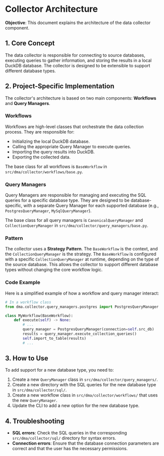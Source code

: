 # Collector Architecture

**Objective**: This document explains the architecture of the data collector component.

## 1. Core Concept

The data collector is responsible for connecting to source databases, executing queries to gather information, and storing the results in a local DuckDB database. The collector is designed to be extensible to support different database types.

## 2. Project-Specific Implementation

The collector's architecture is based on two main components: **Workflows** and **Query Managers**.

### Workflows

Workflows are high-level classes that orchestrate the data collection process. They are responsible for:

-   Initializing the local DuckDB database.
-   Calling the appropriate Query Manager to execute queries.
-   Importing the query results into DuckDB.
-   Exporting the collected data.

The base class for all workflows is `BaseWorkflow` in `src/dma/collector/workflows/base.py`.

### Query Managers

Query Managers are responsible for managing and executing the SQL queries for a specific database type. They are designed to be database-specific, with a separate Query Manager for each supported database (e.g., `PostgresQueryManager`, `MySqlQueryManager`).

The base class for all query managers is `CanonicalQueryManager` and `CollectionQueryManager` in `src/dma/collector/query_managers/base.py`.

### Pattern

The collector uses a **Strategy Pattern**. The `BaseWorkflow` is the context, and the `CollectionQueryManager` is the strategy. The `BaseWorkflow` is configured with a specific `CollectionQueryManager` at runtime, depending on the type of the source database. This allows the collector to support different database types without changing the core workflow logic.

### Code Example

Here is a simplified example of how a workflow and query manager interact:

```Python
# In a workflow class
from dma.collector.query_managers.postgres import PostgresQueryManager

class MyWorkflow(BaseWorkflow):
    def execute(self) -> None:
        # ...
        query_manager = PostgresQueryManager(connection=self.src_db)
        results = query_manager.execute_collection_queries()
        self.import_to_table(results)
        # ...
```

## 3. How to Use

To add support for a new database type, you need to:

1.  Create a new `QueryManager` class in `src/dma/collector/query_managers/`.
2.  Create a new directory with the SQL queries for the new database type in `src/dma/collector/sql/`.
3.  Create a new workflow class in `src/dma/collector/workflows/` that uses the new `QueryManager`.
4.  Update the CLI to add a new option for the new database type.

## 4. Troubleshooting

-   **SQL errors**: Check the SQL queries in the corresponding `src/dma/collector/sql/` directory for syntax errors.
-   **Connection errors**: Ensure that the database connection parameters are correct and that the user has the necessary permissions.
